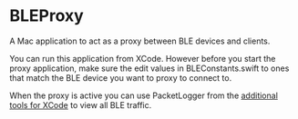 # BLEProxy
A Mac application to act as a proxy between BLE devices and clients.

You can run this application from XCode. However before you start the proxy application, make sure the edit values in BLEConstants.swift to ones that match the BLE device you want to proxy to connect to.

When the proxy is active you can use PacketLogger from the [additional tools for XCode](https://developer.apple.com/download/more/?=xcode) to view all BLE traffic.
